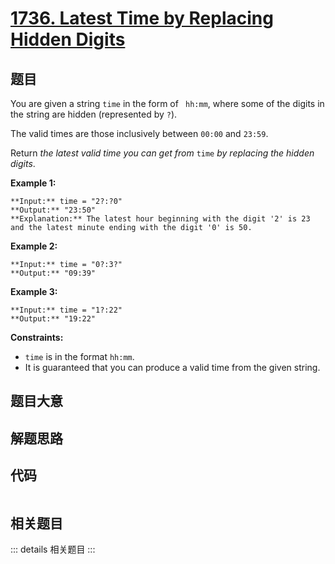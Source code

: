 # [1736. Latest Time by Replacing Hidden Digits](https://leetcode.com/problems/latest-time-by-replacing-hidden-digits)

## 题目

You are given a string `time` in the form of ` hh:mm`, where some of the
digits in the string are hidden (represented by `?`).

The valid times are those inclusively between `00:00` and `23:59`.

Return _the latest valid time you can get from_ `time` _by replacing the
hidden_ _digits_.



**Example 1:**

    
    
    **Input:** time = "2?:?0"
    **Output:** "23:50"
    **Explanation:** The latest hour beginning with the digit '2' is 23 and the latest minute ending with the digit '0' is 50.
    

**Example 2:**

    
    
    **Input:** time = "0?:3?"
    **Output:** "09:39"
    

**Example 3:**

    
    
    **Input:** time = "1?:22"
    **Output:** "19:22"
    



**Constraints:**

  * `time` is in the format `hh:mm`.
  * It is guaranteed that you can produce a valid time from the given string.


## 题目大意

## 解题思路

## 代码

```javascript

```

## 相关题目

::: details 相关题目
:::
